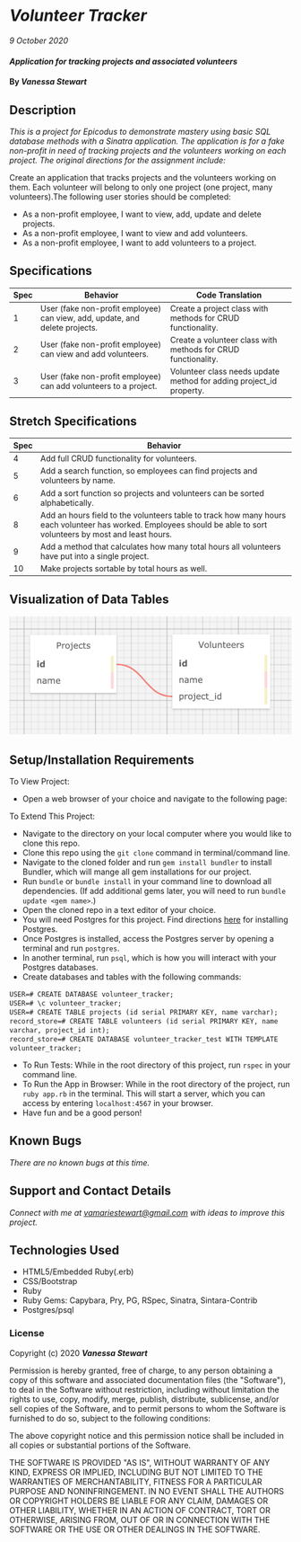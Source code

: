 # _Volunteer Tracker_

_9 October 2020_

#### _Application for tracking projects and associated volunteers_

#### By _**Vanessa Stewart**_

## Description

_This is a project for Epicodus to demonstrate mastery using basic SQL database methods with a Sinatra application. The application is for a fake non-profit in need of tracking projects and the volunteers working on each project. The original directions for the assignment include:_

Create an application that tracks projects and the volunteers working on them. Each volunteer will belong to only one project (one project, many volunteers).The following user stories should be completed:

* As a non-profit employee, I want to view, add, update and delete projects.
* As a non-profit employee, I want to view and add volunteers.
* As a non-profit employee, I want to add volunteers to a project.

## Specifications
| Spec     | Behavior | Code Translation | 
| -------- | -------- | -------- |
| 1 | User (fake non-profit employee) can view, add, update, and delete projects. | Create a project class with methods for CRUD functionality. | 
| 2 | User (fake non-profit employee) can view and add volunteers. | Create a volunteer class with methods for CRUD functionality.  |  
| 3 | User (fake non-profit employee) can add volunteers to a project. | Volunteer class needs update method for adding project_id property. |  

## Stretch Specifications
| Spec     | Behavior | 
| -------- | -------- |
| 4 | Add full CRUD functionality for volunteers. |  
| 5 | Add a search function, so employees can find projects and volunteers by name. | 
| 6 | Add a sort function so projects and volunteers can be sorted alphabetically. |
| 8 | Add an hours field to the volunteers table to track how many hours each volunteer has worked. Employees should be able to sort volunteers by most and least hours. |  
| 9 | Add a method that calculates how many total hours all volunteers have put into a single project. |    
| 10 | Make projects sortable by total hours as well. |   

## Visualization of Data Tables
<img src="./public/img/tables.png">

## Setup/Installation Requirements

To View Project:
* Open a web browser of your choice and navigate to the following page:

To Extend This Project:
- Navigate to the directory on your local computer where you would like to clone this repo.
- Clone this repo using the `git clone` command in terminal/command line.
- Navigate to the cloned folder and run `gem install bundler` to install Bundler, which will mange all gem installations for our project.
- Run `bundle` or `bundle install` in your command line to download all dependencies. (If add additional gems later, you will need to run `bundle update <gem name>`.)
- Open the cloned repo in a text editor of your choice.
- You will need Postgres for this project. Find directions [here](https://www.learnhowtoprogram.com/ruby-and-rails/getting-started-with-ruby/installing-postgres) for installing Postgres.
- Once Postgres is installed, access the Postgres server by opening a terminal and run `postgres`.
- In another terminal, run `psql`, which is how you will interact with your Postgres databases.
- Create databases and tables with the following commands:
```
USER=# CREATE DATABASE volunteer_tracker;
USER=# \c volunteer_tracker;
USER=# CREATE TABLE projects (id serial PRIMARY KEY, name varchar);
record_store=# CREATE TABLE volunteers (id serial PRIMARY KEY, name varchar, project_id int);
record_store=# CREATE DATABASE volunteer_tracker_test WITH TEMPLATE volunteer_tracker;
```
- To Run Tests: While in the root directory of this project, run `rspec` in your command line.
- To Run the App in Browser: While in the root directory of the project, run `ruby app.rb` in the terminal. This will start a server, which you can access by entering `localhost:4567` in your browser.
- Have fun and be a good person!

## Known Bugs

_There are no known bugs at this time._

## Support and Contact Details

_Connect with me at vamariestewart@gmail.com with ideas to improve this project._

## Technologies Used

* HTML5/Embedded Ruby(.erb)
* CSS/Bootstrap
* Ruby
* Ruby Gems: Capybara, Pry, PG, RSpec, Sinatra, Sintara-Contrib
* Postgres/psql

### License

Copyright (c) 2020 **_Vanessa Stewart_**

Permission is hereby granted, free of charge, to any person obtaining a copy of this software and associated documentation files (the "Software"), to deal in the Software without restriction, including without limitation the rights to use, copy, modify, merge, publish, distribute, sublicense, and/or sell copies of the Software, and to permit persons to whom the Software is furnished to do so, subject to the following conditions:

The above copyright notice and this permission notice shall be included in all copies or substantial portions of the Software.

THE SOFTWARE IS PROVIDED "AS IS", WITHOUT WARRANTY OF ANY KIND, EXPRESS OR IMPLIED, INCLUDING BUT NOT LIMITED TO THE WARRANTIES OF MERCHANTABILITY, FITNESS FOR A PARTICULAR PURPOSE AND NONINFRINGEMENT. IN NO EVENT SHALL THE AUTHORS OR COPYRIGHT HOLDERS BE LIABLE FOR ANY CLAIM, DAMAGES OR OTHER LIABILITY, WHETHER IN AN ACTION OF CONTRACT, TORT OR OTHERWISE, ARISING FROM, OUT OF OR IN CONNECTION WITH THE SOFTWARE OR THE USE OR OTHER DEALINGS IN THE SOFTWARE.